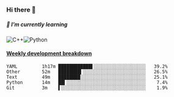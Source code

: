 ### Hi there 👋

##### 🌱 I’m currently learning

![C++](https://img.shields.io/badge/-C++-00599C?style=flat-square&logo=c)![Python](https://img.shields.io/badge/-Python-black?style=flat-square&logo=Python)


<!-- waka-box start -->
#### <a href="https://gist.github.com/bf274261b4c8553e17fc709dfc3cfa97" target="_blank">Weekly development breakdown</a>
```text
YAML    	 1h17m ████████████▌░░░░░░░░░░░░░░░░░░░   39.2% 
Other   	 52m   ████████▍░░░░░░░░░░░░░░░░░░░░░░░   26.5% 
Text    	 49m   ████████░░░░░░░░░░░░░░░░░░░░░░░░   25.1% 
Python  	 14m   ██▍░░░░░░░░░░░░░░░░░░░░░░░░░░░░░    7.4% 
Git     	 3m    ▌░░░░░░░░░░░░░░░░░░░░░░░░░░░░░░░    1.9% 
```
<!-- Powered by https://github.com/YouEclipse/waka-box-go . -->
<!-- waka-box end -->



<!--
**KomoreKalu/KomoreKalu** is a ✨ _special_ ✨ repository because its `README.md` (this file) appears on your GitHub profile.

Here are some ideas to get you started:

- 🔭 I’m currently working on ...
- 🌱 I’m currently learning ...
- 👯 I’m looking to collaborate on ...
- 🤔 I’m looking for help with ...
- 💬 Ask me about ...
- 📫 How to reach me: ...
- 😄 Pronouns: ...
- ⚡ Fun fact: ...
-->
